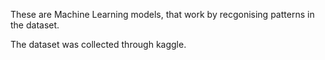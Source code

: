 These are Machine Learning models, that work by recgonising patterns in the dataset.

The dataset was collected through kaggle.
